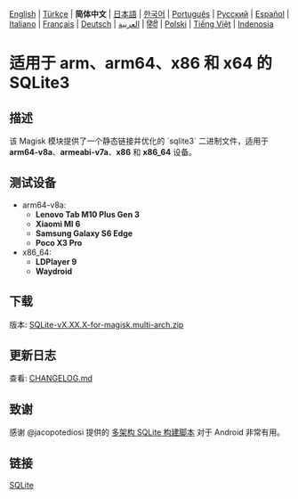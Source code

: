 [English](README.md) | [Türkçe](README-TR.md) | **简体中文** | [日本語](README-JP.md) | [한국어](README-KR.md) | [Português](README-PT.md) | [Русский](README-RU.md) | [Español](README-ES.md) | [Italiano](README-IT.md) | [Français](README-FR.md) | [Deutsch](README-DE.md) | [العربية](README-AR.md) | [हिंदी](README-IN.md) | [Polski](README-PL.md) | [Tiếng Việt](README-VI.md) | [Indenosia](README-ID)


# 适用于 arm、arm64、x86 和 x64 的 SQLite3

## 描述

该 Magisk 模块提供了一个静态链接并优化的 ´sqlite3´ 二进制文件，适用于 **arm64-v8a**、**armeabi-v7a**、**x86** 和 **x86_64** 设备。

## 测试设备

 - arm64-v8a:
   - **Lenovo Tab M10 Plus Gen 3**
   - **Xiaomi MI 6**
   - **Samsung Galaxy S6 Edge**
   - **Poco X3 Pro**
 - x86_64:
   - **LDPlayer 9**
   - **Waydroid**
   
## 下载

版本: [SQLite-vX.XX.X-for-magisk.multi-arch.zip](https://github.com/rojenzaman/sqlite3-magisk-module/releases)

## 更新日志

查看: [CHANGELOG.md](CHANGELOG.md)

## 致谢

感谢 @jacopotediosi 提供的 [多架构 SQLite 构建脚本](https://github.com/jacopotediosi/sqlite3-android) 对于 Android 非常有用。

## 链接
[SQLite](https://www.sqlite.org/)
